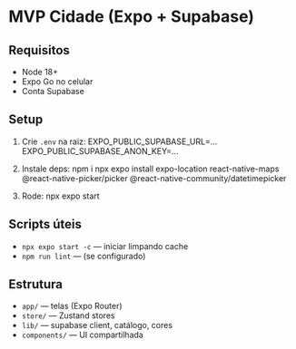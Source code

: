 # MVP Cidade (Expo + Supabase)

## Requisitos
- Node 18+
- Expo Go no celular
- Conta Supabase

## Setup
1. Crie `.env` na raiz:
EXPO_PUBLIC_SUPABASE_URL=...
EXPO_PUBLIC_SUPABASE_ANON_KEY=...

2. Instale deps:
npm i
npx expo install expo-location react-native-maps @react-native-picker/picker @react-native-community/datetimepicker

3. Rode:
npx expo start


## Scripts úteis
- `npx expo start -c` — iniciar limpando cache
- `npm run lint` — (se configurado)

## Estrutura
- `app/` — telas (Expo Router)
- `store/` — Zustand stores
- `lib/` — supabase client, catálogo, cores
- `components/` — UI compartilhada
